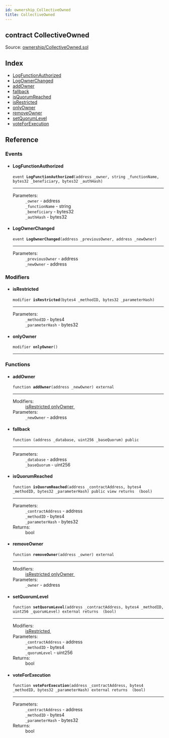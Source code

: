 ```yaml
---
id: ownership_CollectiveOwned
title: CollectiveOwned
---
```


<div class="contract-doc"><div class="contract"><h2 class="contract-header"><span class="contract-kind">contract</span> CollectiveOwned</h2><div class="source">Source: <a href="https://github.com/MyBitFoundation/MyBit-Network.tech//blob/v0.1.9/contracts/ownership/CollectiveOwned.sol" target="_blank">ownership/CollectiveOwned.sol</a></div></div><div class="index"><h2>Index</h2><ul><li><a href="ownership_CollectiveOwned.html#LogFunctionAuthorized">LogFunctionAuthorized</a></li><li><a href="ownership_CollectiveOwned.html#LogOwnerChanged">LogOwnerChanged</a></li><li><a href="ownership_CollectiveOwned.html#addOwner">addOwner</a></li><li><a href="ownership_CollectiveOwned.html#">fallback</a></li><li><a href="ownership_CollectiveOwned.html#isQuorumReached">isQuorumReached</a></li><li><a href="ownership_CollectiveOwned.html#isRestricted">isRestricted</a></li><li><a href="ownership_CollectiveOwned.html#onlyOwner">onlyOwner</a></li><li><a href="ownership_CollectiveOwned.html#removeOwner">removeOwner</a></li><li><a href="ownership_CollectiveOwned.html#setQuorumLevel">setQuorumLevel</a></li><li><a href="ownership_CollectiveOwned.html#voteForExecution">voteForExecution</a></li></ul></div><div class="reference"><h2>Reference</h2><div class="events"><h3>Events</h3><ul><li><div class="item event"><span id="LogFunctionAuthorized" class="anchor-marker"></span><h4 class="name">LogFunctionAuthorized</h4><div class="body"><code class="signature">event <strong>LogFunctionAuthorized</strong><span>(address _owner, string _functionName, bytes32 _beneficiary, bytes32 _authHash) </span></code><hr/><dl><dt><span class="label-parameters">Parameters:</span></dt><dd><div><code>_owner</code> - address</div><div><code>_functionName</code> - string</div><div><code>_beneficiary</code> - bytes32</div><div><code>_authHash</code> - bytes32</div></dd></dl></div></div></li><li><div class="item event"><span id="LogOwnerChanged" class="anchor-marker"></span><h4 class="name">LogOwnerChanged</h4><div class="body"><code class="signature">event <strong>LogOwnerChanged</strong><span>(address _previousOwner, address _newOwner) </span></code><hr/><dl><dt><span class="label-parameters">Parameters:</span></dt><dd><div><code>_previousOwner</code> - address</div><div><code>_newOwner</code> - address</div></dd></dl></div></div></li></ul></div><div class="modifiers"><h3>Modifiers</h3><ul><li><div class="item modifier"><span id="isRestricted" class="anchor-marker"></span><h4 class="name">isRestricted</h4><div class="body"><code class="signature">modifier <strong>isRestricted</strong><span>(bytes4 _methodID, bytes32 _parameterHash) </span></code><hr/><dl><dt><span class="label-parameters">Parameters:</span></dt><dd><div><code>_methodID</code> - bytes4</div><div><code>_parameterHash</code> - bytes32</div></dd></dl></div></div></li><li><div class="item modifier"><span id="onlyOwner" class="anchor-marker"></span><h4 class="name">onlyOwner</h4><div class="body"><code class="signature">modifier <strong>onlyOwner</strong><span>() </span></code><hr/></div></div></li></ul></div><div class="functions"><h3>Functions</h3><ul><li><div class="item function"><span id="addOwner" class="anchor-marker"></span><h4 class="name">addOwner</h4><div class="body"><code class="signature">function <strong>addOwner</strong><span>(address _newOwner) </span><span>external </span></code><hr/><dl><dt><span class="label-modifiers">Modifiers:</span></dt><dd><a href="ownership_CollectiveOwned.html#isRestricted">isRestricted </a><a href="ownership_CollectiveOwned.html#onlyOwner">onlyOwner </a></dd><dt><span class="label-parameters">Parameters:</span></dt><dd><div><code>_newOwner</code> - address</div></dd></dl></div></div></li><li><div class="item function"><span id="fallback" class="anchor-marker"></span><h4 class="name">fallback</h4><div class="body"><code class="signature">function <strong></strong><span>(address _database, uint256 _baseQuorum) </span><span>public </span></code><hr/><dl><dt><span class="label-parameters">Parameters:</span></dt><dd><div><code>_database</code> - address</div><div><code>_baseQuorum</code> - uint256</div></dd></dl></div></div></li><li><div class="item function"><span id="isQuorumReached" class="anchor-marker"></span><h4 class="name">isQuorumReached</h4><div class="body"><code class="signature">function <strong>isQuorumReached</strong><span>(address _contractAddress, bytes4 _methodID, bytes32 _parameterHash) </span><span>public </span><span>view </span><span>returns  (bool) </span></code><hr/><dl><dt><span class="label-parameters">Parameters:</span></dt><dd><div><code>_contractAddress</code> - address</div><div><code>_methodID</code> - bytes4</div><div><code>_parameterHash</code> - bytes32</div></dd><dt><span class="label-return">Returns:</span></dt><dd>bool</dd></dl></div></div></li><li><div class="item function"><span id="removeOwner" class="anchor-marker"></span><h4 class="name">removeOwner</h4><div class="body"><code class="signature">function <strong>removeOwner</strong><span>(address _owner) </span><span>external </span></code><hr/><dl><dt><span class="label-modifiers">Modifiers:</span></dt><dd><a href="ownership_CollectiveOwned.html#isRestricted">isRestricted </a><a href="ownership_CollectiveOwned.html#onlyOwner">onlyOwner </a></dd><dt><span class="label-parameters">Parameters:</span></dt><dd><div><code>_owner</code> - address</div></dd></dl></div></div></li><li><div class="item function"><span id="setQuorumLevel" class="anchor-marker"></span><h4 class="name">setQuorumLevel</h4><div class="body"><code class="signature">function <strong>setQuorumLevel</strong><span>(address _contractAddress, bytes4 _methodID, uint256 _quorumLevel) </span><span>external </span><span>returns  (bool) </span></code><hr/><dl><dt><span class="label-modifiers">Modifiers:</span></dt><dd><a href="ownership_CollectiveOwned.html#isRestricted">isRestricted </a></dd><dt><span class="label-parameters">Parameters:</span></dt><dd><div><code>_contractAddress</code> - address</div><div><code>_methodID</code> - bytes4</div><div><code>_quorumLevel</code> - uint256</div></dd><dt><span class="label-return">Returns:</span></dt><dd>bool</dd></dl></div></div></li><li><div class="item function"><span id="voteForExecution" class="anchor-marker"></span><h4 class="name">voteForExecution</h4><div class="body"><code class="signature">function <strong>voteForExecution</strong><span>(address _contractAddress, bytes4 _methodID, bytes32 _parameterHash) </span><span>external </span><span>returns  (bool) </span></code><hr/><dl><dt><span class="label-parameters">Parameters:</span></dt><dd><div><code>_contractAddress</code> - address</div><div><code>_methodID</code> - bytes4</div><div><code>_parameterHash</code> - bytes32</div></dd><dt><span class="label-return">Returns:</span></dt><dd>bool</dd></dl></div></div></li></ul></div></div></div>
